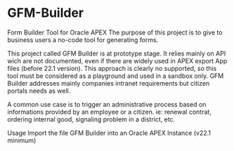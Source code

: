 # GFM-Builder
Form Builder Tool for Oracle APEX
The purpose of this project is to give to business users a no-code tool for generating forms.

This project called GFM Builder is at prototype stage. It relies mainly on API wich are not documented, even if there are widely used in APEX export App files (before 22.1 version). This approach is clearly no supported, so this tool must be considered as a playground and used in a sandbox only.
GFM Builder addresses mainly companies intranet requirements but citizen portals needs as well.

A common use case is to trigger an administrative process based on informations provided by an employee or a citizen. ie: renewal contrat, ordering internal good, signaling problem in a district, etc.

Usage
Import the file GFM Builder into an Oracle APEX Instance (v22.1 minimum)
